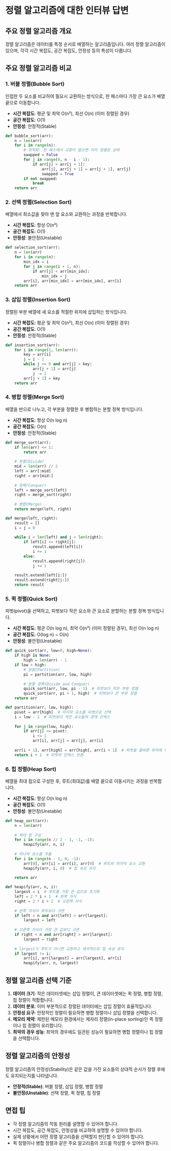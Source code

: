 # 정렬 알고리즘에 대한 인터뷰 답변

## 주요 정렬 알고리즘 개요
정렬 알고리즘은 데이터를 특정 순서로 배열하는 알고리즘입니다. 여러 정렬 알고리즘이 있으며, 각각 시간 복잡도, 공간 복잡도, 안정성 등의 특성이 다릅니다.

## 주요 정렬 알고리즘 비교

### 1. 버블 정렬(Bubble Sort)
인접한 두 요소를 비교하여 필요시 교환하는 방식으로, 한 패스마다 가장 큰 요소가 배열 끝으로 이동합니다.

- **시간 복잡도**: 평균 및 최악 O(n²), 최선 O(n) (이미 정렬된 경우)
- **공간 복잡도**: O(1)
- **안정성**: 안정적(Stable)

```python
def bubble_sort(arr):
    n = len(arr)
    for i in range(n):
        # 최적화: 한 패스에서 교환이 없으면 이미 정렬된 상태
        swapped = False
        for j in range(0, n - i - 1):
            if arr[j] > arr[j + 1]:
                arr[j], arr[j + 1] = arr[j + 1], arr[j]
                swapped = True
        if not swapped:
            break
    return arr
```

### 2. 선택 정렬(Selection Sort)
배열에서 최소값을 찾아 맨 앞 요소와 교환하는 과정을 반복합니다.

- **시간 복잡도**: 항상 O(n²)
- **공간 복잡도**: O(1)
- **안정성**: 불안정(Unstable)

```python
def selection_sort(arr):
    n = len(arr)
    for i in range(n):
        min_idx = i
        for j in range(i + 1, n):
            if arr[j] < arr[min_idx]:
                min_idx = j
        arr[i], arr[min_idx] = arr[min_idx], arr[i]
    return arr
```

### 3. 삽입 정렬(Insertion Sort)
정렬된 부분 배열에 새 요소를 적절한 위치에 삽입하는 방식입니다.

- **시간 복잡도**: 평균 및 최악 O(n²), 최선 O(n) (이미 정렬된 경우)
- **공간 복잡도**: O(1)
- **안정성**: 안정적(Stable)

```python
def insertion_sort(arr):
    for i in range(1, len(arr)):
        key = arr[i]
        j = i - 1
        while j >= 0 and arr[j] > key:
            arr[j + 1] = arr[j]
            j -= 1
        arr[j + 1] = key
    return arr
```

### 4. 병합 정렬(Merge Sort)
배열을 반으로 나누고, 각 부분을 정렬한 후 병합하는 분할 정복 방식입니다.

- **시간 복잡도**: 항상 O(n log n)
- **공간 복잡도**: O(n)
- **안정성**: 안정적(Stable)

```python
def merge_sort(arr):
    if len(arr) <= 1:
        return arr
    
    # 분할(Divide)
    mid = len(arr) // 2
    left = arr[:mid]
    right = arr[mid:]
    
    # 정복(Conquer)
    left = merge_sort(left)
    right = merge_sort(right)
    
    # 병합(Merge)
    return merge(left, right)

def merge(left, right):
    result = []
    i = j = 0
    
    while i < len(left) and j < len(right):
        if left[i] <= right[j]:
            result.append(left[i])
            i += 1
        else:
            result.append(right[j])
            j += 1
    
    result.extend(left[i:])
    result.extend(right[j:])
    return result
```

### 5. 퀵 정렬(Quick Sort)
피벗(pivot)을 선택하고, 피벗보다 작은 요소와 큰 요소로 분할하는 분할 정복 방식입니다.

- **시간 복잡도**: 평균 O(n log n), 최악 O(n²) (이미 정렬된 경우), 최선 O(n log n)
- **공간 복잡도**: O(log n) ~ O(n)
- **안정성**: 불안정(Unstable)

```python
def quick_sort(arr, low=0, high=None):
    if high is None:
        high = len(arr) - 1
    if low < high:
        # 분할(Partition)
        pi = partition(arr, low, high)
        
        # 분할 정복(Divide and Conquer)
        quick_sort(arr, low, pi - 1)  # 피벗보다 작은 부분 정렬
        quick_sort(arr, pi + 1, high)  # 피벗보다 큰 부분 정렬
    return arr

def partition(arr, low, high):
    pivot = arr[high]  # 마지막 요소를 피벗으로 선택
    i = low - 1  # 피벗보다 작은 요소들의 경계 인덱스
    
    for j in range(low, high):
        if arr[j] <= pivot:
            i += 1
            arr[i], arr[j] = arr[j], arr[i]
    
    arr[i + 1], arr[high] = arr[high], arr[i + 1]  # 피벗을 올바른 위치에 배치
    return i + 1  # 피벗의 인덱스 반환
```

### 6. 힙 정렬(Heap Sort)
배열을 최대 힙으로 구성한 후, 루트(최대값)를 배열 끝으로 이동시키는 과정을 반복합니다.

- **시간 복잡도**: 항상 O(n log n)
- **공간 복잡도**: O(1)
- **안정성**: 불안정(Unstable)

```python
def heap_sort(arr):
    n = len(arr)
    
    # 최대 힙 구성
    for i in range(n // 2 - 1, -1, -1):
        heapify(arr, n, i)
    
    # 하나씩 요소를 추출
    for i in range(n - 1, 0, -1):
        arr[0], arr[i] = arr[i], arr[0]  # 루트와 마지막 요소 교환
        heapify(arr, i, 0)  # 힙 속성 유지
    
    return arr

def heapify(arr, n, i):
    largest = i  # 루트를 가장 큰 값으로 초기화
    left = 2 * i + 1  # 왼쪽 자식
    right = 2 * i + 2  # 오른쪽 자식
    
    # 왼쪽 자식이 루트보다 크면
    if left < n and arr[left] > arr[largest]:
        largest = left
    
    # 오른쪽 자식이 가장 큰 값보다 크면
    if right < n and arr[right] > arr[largest]:
        largest = right
    
    # largest가 루트가 아니면 교환하고 재귀적으로 힙 속성 유지
    if largest != i:
        arr[i], arr[largest] = arr[largest], arr[i]
        heapify(arr, n, largest)
```

## 정렬 알고리즘 선택 기준
1. **데이터 크기**: 작은 데이터셋에는 삽입 정렬이, 큰 데이터셋에는 퀵 정렬, 병합 정렬, 힙 정렬이 적합합니다.
2. **데이터 분포**: 이미 부분적으로 정렬된 데이터에는 삽입 정렬이 효율적입니다.
3. **안정성 요구**: 안정적인 정렬이 필요하면 병합 정렬이나 삽입 정렬을 선택합니다.
4. **메모리 제약**: 제한된 메모리 환경에서는 제자리 정렬(in-place sorting)인 퀵 정렬이나 힙 정렬이 유리합니다.
5. **최악의 경우 성능**: 최악의 경우에도 일관된 성능이 필요하면 병합 정렬이나 힙 정렬을 선택합니다.

## 정렬 알고리즘의 안정성
정렬 알고리즘의 안정성(Stability)은 같은 값을 가진 요소들의 상대적 순서가 정렬 후에도 유지되는지를 나타냅니다.

- **안정적(Stable)**: 버블 정렬, 삽입 정렬, 병합 정렬
- **불안정(Unstable)**: 선택 정렬, 퀵 정렬, 힙 정렬

## 면접 팁
- 각 정렬 알고리즘의 작동 원리를 설명할 수 있어야 합니다.
- 시간 복잡도, 공간 복잡도, 안정성을 비교하여 설명할 수 있어야 합니다.
- 실제 상황에서 어떤 정렬 알고리즘을 선택할지 판단할 수 있어야 합니다.
- 퀵 정렬이나 병합 정렬과 같은 주요 알고리즘의 코드를 작성할 수 있어야 합니다.